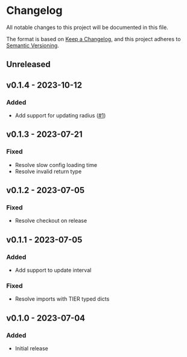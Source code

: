 # Changelog

All notable changes to this project will be documented in this file.

The format is based on [Keep a Changelog](https://keepachangelog.com), and this project adheres to [Semantic Versioning](https://semver.org).

## Unreleased

## v0.1.4 - 2023-10-12

### Added
- Add support for updating radius ([#1](https://github.com/owenvoke/hass-tier/pull/1))

## v0.1.3 - 2023-07-21

### Fixed
- Resolve slow config loading time
- Resolve invalid return type

## v0.1.2 - 2023-07-05

### Fixed
- Resolve checkout on release

## v0.1.1 - 2023-07-05

### Added
- Add support to update interval

### Fixed
- Resolve imports with TIER typed dicts

## v0.1.0 - 2023-07-04

### Added
- Initial release
